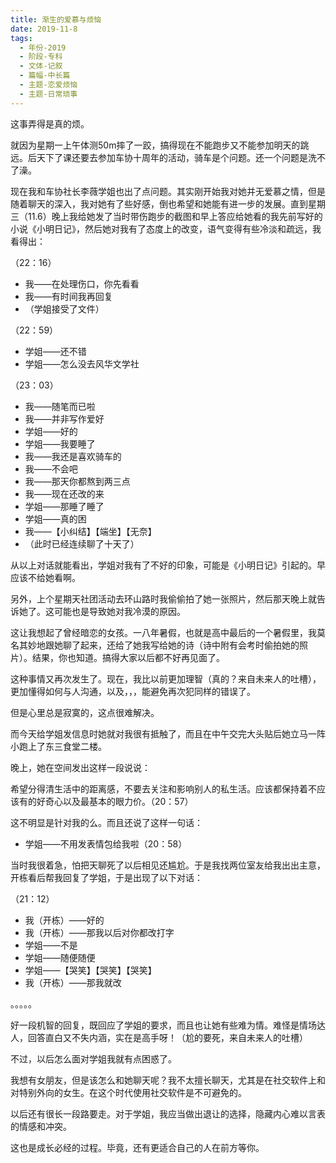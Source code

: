```yaml
---
title: 渐生的爱慕与烦恼
date: 2019-11-8
tags:
  - 年份-2019
  - 阶段-专科
  - 文体-记叙
  - 篇幅-中长篇
  - 主题-恋爱烦恼
  - 主题-日常琐事
---
```


这事弄得是真的烦。

就因为星期一上午体测50m摔了一跤，搞得现在不能跑步又不能参加明天的跳远。后天下了课还要去参加车协十周年的活动，骑车是个问题。还一个问题是洗不了澡。

现在我和车协社长李薇学姐也出了点问题。其实刚开始我对她并无爱慕之情，但是随着聊天的深入，我对她有了些好感，倒也希望和她能有进一步的发展。直到星期三（11.6）晚上我给她发了当时带伤跑步的截图和早上答应给她看的我先前写好的小说《小明日记》，然后她对我有了态度上的改变，语气变得有些冷淡和疏远，我看得出：

（22：16）

- 我——在处理伤口，你先看看
- 我——有时间我再回复
- （学姐接受了文件）

（22：59）

- 学姐——还不错
- 学姐——怎么没去风华文学社

（23：03）

- 我——随笔而已啦
- 我——并非写作爱好
- 学姐——好的
- 学姐——我要睡了
- 我——我还是喜欢骑车的
- 我——不会吧
- 我——那天你都熬到两三点
- 我——现在还改的来
- 学姐——那睡了睡了
- 学姐——真的困
- 我——【小纠结】【端坐】【无奈】
- （此时已经连续聊了十天了）

从以上对话就能看出，学姐对我有了不好的印象，可能是《小明日记》引起的。早应该不给她看啊。

另外，上个星期天社团活动去环山路时我偷偷拍了她一张照片，然后那天晚上就告诉她了。这可能也是导致她对我冷漠的原因。

这让我想起了曾经暗恋的女孩。一八年暑假，也就是高中最后的一个暑假里，我莫名其妙地跟她聊了起来，还给了她我写给她的诗（诗中附有会考时偷拍她的照片）。结果，你也知道。搞得大家以后都不好再见面了。

这种事情又再次发生了。现在，我比以前更加理智（真的？来自未来人的吐槽），更加懂得如何与人沟通，以及，，，能避免再次犯同样的错误了。

但是心里总是寂寞的，这点很难解决。

而今天给学姐发信息时她就对我很有抵触了，而且在中午交完大头贴后她立马一阵小跑上了东三食堂二楼。

晚上，她在空间发出这样一段说说：

希望分得清生活中的距离感，不要去关注和影响别人的私生活。应该都保持着不应该有的好奇心以及最基本的眼力价。（20：57）

这不明显是针对我的么。而且还说了这样一句话：

- 学姐——不用发表情包给我啦（20：58）

当时我很着急，怕把天聊死了以后相见还尴尬。于是我找两位室友给我出出主意，开栋看后帮我回复了学姐，于是出现了以下对话：

（21：12）

- 我（开栋）——好的
- 我（开栋）——那我以后对你都改打字
- 学姐——不是
- 学姐——随便随便
- 学姐——【哭笑】【哭笑】【哭笑】
- 我（开栋）——那我就改

。。。。。

好一段机智的回复，既回应了学姐的要求，而且也让她有些难为情。难怪是情场达人，回答直白又不失内涵，实在是高手呀！（尬的要死，来自未来人的吐槽）

不过，以后怎么面对学姐我就有点困惑了。

我想有女朋友，但是该怎么和她聊天呢？我不太擅长聊天，尤其是在社交软件上和对特别外向的女生。在这个时代使用社交软件是不可避免的。

以后还有很长一段路要走。对于学姐，我应当做出退让的选择，隐藏内心难以言表的情感和冲突。

这也是成长必经的过程。毕竟，还有更适合自己的人在前方等你。
